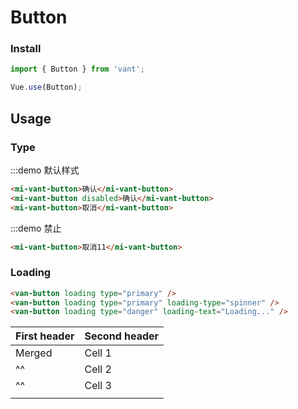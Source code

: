 # Button

### Install

``` javascript
import { Button } from 'vant';

Vue.use(Button);
```

## Usage

### Type
:::demo 默认样式

```html
<mi-vant-button>确认</mi-vant-button>
<mi-vant-button disabled>确认</mi-vant-button>
<mi-vant-button>取消</mi-vant-button>

```


:::demo 禁止
```html
<mi-vant-button>取消11</mi-vant-button>
```


### Loading

```html
<van-button loading type="primary" />
<van-button loading type="primary" loading-type="spinner" />
<van-button loading type="danger" loading-text="Loading..." />
```

| First header | Second header |
| ------------ | ------------- |
| Merged       | Cell 1        |
| ^^           | Cell 2        |
| ^^           | Cell 3        |
|              |               |  |
